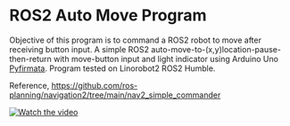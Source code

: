 # ROS2 Auto Move Program
Objective of this program is to command a ROS2 robot to move after receiving button input. A simple ROS2 auto-move-to-(x,y)location-pause-then-return with move-button input and light indicator using Arduino Uno [Pyfirmata](https://pypi.org/project/pyFirmata/). Program tested on Linorobot2 ROS2 Humble. 

Reference, https://github.com/ros-planning/navigation2/tree/main/nav2_simple_commander

[![Watch the video](https://img.youtube.com/vi/Ms7um_qXu98/hqdefault.jpg)](https://www.youtube.com/embed/Ms7um_qXu98)
